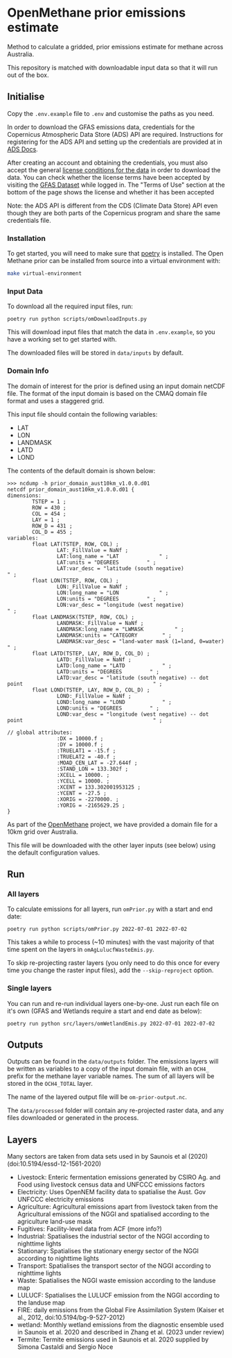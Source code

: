 # OpenMethane prior emissions estimate

Method to calculate a gridded, prior emissions estimate for methane across Australia.

This repository is matched with downloadable input data so that it will run out of the box.

## Initialise

Copy the `.env.example` file to `.env` and customise the paths as you need.

In order to download the GFAS emissions data,
credentials for the Copernicus Atmospheric Data Store (ADS) API are required.
Instructions for registering for the ADS API and setting up the credentials are provided
at in [ADS Docs](https://ads.atmosphere.copernicus.eu/api-how-to).

After creating an account and obtaining the credentials,
you must also accept the general
[license conditions for the data](https://ads.atmosphere.copernicus.eu/cdsapp/#!/terms/licence-to-use-copernicus-products)
in order to download the data.
You can check whether the license terms have been accepted by visiting the 
[GFAS Dataset](https://ads.atmosphere.copernicus.eu/cdsapp#!/dataset/cams-global-fire-emissions-gfas?tab=form)
while logged in.
The "Terms of Use" section at the bottom of the page shows the license
and whether it has been accepted

Note: the ADS API is different from the CDS (Climate Data Store) API
even though they are both parts of the Copernicus program
and share the same credentials file.

### Installation

To get started, you will need to make sure that [poetry](https://python-poetry.org/docs/) is installed.
The Open Methane prior can be installed from source into a virtual environment with:

```bash
make virtual-environment
```

### Input Data

To download all the required input files, run:

```console
poetry run python scripts/omDownloadInputs.py
```

This will download input files that match the data in `.env.example`,
so you have a working set to get started with.

The downloaded files will be stored in `data/inputs` by default.


### Domain Info

The domain of interest for the prior is defined using an input domain netCDF file.
The format of the input domain is based on the CMAQ domain file format and uses a staggered grid.

This input file should contain the following variables:
* LAT
* LON
* LANDMASK
* LATD
* LOND

The contents of the default domain is shown below:

```
>>> ncdump -h prior_domain_aust10km_v1.0.0.d01
netcdf prior_domain_aust10km_v1.0.0.d01 {
dimensions:
        TSTEP = 1 ;
        ROW = 430 ;
        COL = 454 ;
        LAY = 1 ;
        ROW_D = 431 ;
        COL_D = 455 ;
variables:
        float LAT(TSTEP, ROW, COL) ;
                LAT:_FillValue = NaNf ;
                LAT:long_name = "LAT             " ;
                LAT:units = "DEGREES         " ;
                LAT:var_desc = "latitude (south negative)                                                       " ;
        float LON(TSTEP, ROW, COL) ;
                LON:_FillValue = NaNf ;
                LON:long_name = "LON             " ;
                LON:units = "DEGREES         " ;
                LON:var_desc = "longitude (west negative)                                                       " ;
        float LANDMASK(TSTEP, ROW, COL) ;
                LANDMASK:_FillValue = NaNf ;
                LANDMASK:long_name = "LWMASK          " ;
                LANDMASK:units = "CATEGORY        " ;
                LANDMASK:var_desc = "land-water mask (1=land, 0=water)                                               " ;
        float LATD(TSTEP, LAY, ROW_D, COL_D) ;
                LATD:_FillValue = NaNf ;
                LATD:long_name = "LATD            " ;
                LATD:units = "DEGREES         " ;
                LATD:var_desc = "latitude (south negative) -- dot point                                          " ;
        float LOND(TSTEP, LAY, ROW_D, COL_D) ;
                LOND:_FillValue = NaNf ;
                LOND:long_name = "LOND            " ;
                LOND:units = "DEGREES         " ;
                LOND:var_desc = "longitude (west negative) -- dot point                                          " ;

// global attributes:
                :DX = 10000.f ;
                :DY = 10000.f ;
                :TRUELAT1 = -15.f ;
                :TRUELAT2 = -40.f ;
                :MOAD_CEN_LAT = -27.644f ;
                :STAND_LON = 133.302f ;
                :XCELL = 10000. ;
                :YCELL = 10000. ;
                :XCENT = 133.302001953125 ;
                :YCENT = -27.5 ;
                :XORIG = -2270000. ;
                :YORIG = -2165629.25 ;
}
```

As part of the [OpenMethane](https://openmethane.org/) project,
we have provided a domain file for a 10km grid over Australia.

This file will be downloaded with the other layer inputs (see below) using the default configuration
values.

## Run

### All layers

To calculate emissions for all layers, run `omPrior.py` with a start and end date:

```console
poetry run python scripts/omPrior.py 2022-07-01 2022-07-02
```

This takes a while to process (~10 minutes) with the vast majority of that time spent on the layers in `omAgLulucfWasteEmis.py`.

To skip re-projecting raster layers (you only need to do this once for every time you change the raster input files), add the `--skip-reproject` option.

### Single layers

You can run and re-run individual layers one-by-one. Just run each file on it's own (GFAS and Wetlands require a start and end date as below):

```console
poetry run python src/layers/omWetlandEmis.py 2022-07-01 2022-07-02
```

## Outputs

Outputs can be found in the `data/outputs` folder. The emissions layers will be written as variables to a copy of the input domain file, with an `OCH4_` prefix for the methane layer variable names. The sum of all layers will be stored in the `OCH4_TOTAL` layer.

The name of the layered output file will be `om-prior-output.nc`.

The `data/processed` folder will contain any re-projected raster data, and any files downloaded or generated in the process.

## Layers

Many sectors are taken from data sets used in by Saunois et al (2020) (doi:10.5194/essd-12-1561-2020)

- Livestock: Enteric fermentation emissions generated by CSIRO Ag. and Food using livestock census data and UNFCCC emissions factors
- Electricity: Uses OpenNEM facility data to spatialise the Aust. Gov UNFCCC electricity emissions
- Agriculture: Agricultural emissions apart from livestock taken from the Agricultural emissions of the NGGI and spatialised according to the agriculture land-use mask
- Fugitives: Facility-level data from ACF (more info?)
- Industrial: Spatialises the industrial sector of the NGGI according to nighttime lights
- Stationary: Spatialises the stationary energy sector of the NGGI according to nighttime lights
- Transport: Spatialises the transport sector of the NGGI according to nighttime lights
- Waste: Spatialises the NGGI waste emission according to the landuse map
- LULUCF: Spatialises the LULUCF emission from the NGGI according to the landuse map
- FIRE: daily emissions from the Global Fire Assimilation System (Kaiser et al., 2012, doi:10.5194/bg-9-527-2012)
- wetland: Monthly wetland emissions from the diagnostic ensemble used in Saunois et al. 2020 and described in Zhang et al. (2023 under review)
- Termite: Termite emissions used in Saunois et al. 2020 supplied by Simona Castaldi and Sergio Noce
